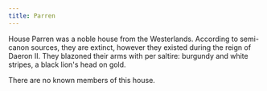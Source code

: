 ```yaml
---
title: Parren
---
```


House Parren was a noble house from the Westerlands. According to semi-canon sources, they are extinct, however they existed during the reign of Daeron II. They blazoned their arms with per saltire: burgundy and white stripes, a black lion's head on gold.

There are no known members of this house.





